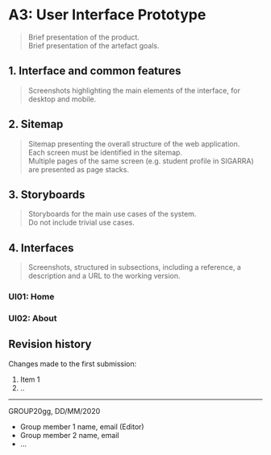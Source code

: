 # A3: User Interface Prototype

> Brief presentation of the product.  
> Brief presentation of the artefact goals.

## 1. Interface and common features

> Screenshots highlighting the main elements of the interface, for desktop and mobile.

## 2. Sitemap

> Sitemap presenting the overall structure of the web application.  
> Each screen must be identified in the sitemap.  
> Multiple pages of the same screen (e.g. student profile in SIGARRA) are presented as page stacks.

## 3. Storyboards

> Storyboards for the main use cases of the system.  
> Do not include trivial use cases.

## 4. Interfaces

> Screenshots, structured in subsections, including a reference, a description and a URL to the working version.

### UI01: Home

### UI02: About

## Revision history

Changes made to the first submission:
1. Item 1
1. ..

***
GROUP20gg, DD/MM/2020
 
* Group member 1 name, email (Editor)
* Group member 2 name, email
* ...
